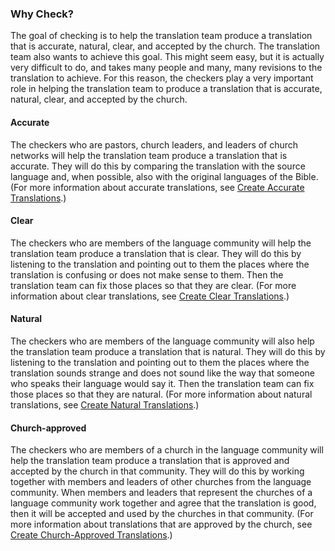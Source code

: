 
### Why Check?

The goal of checking is to help the translation team produce a translation that is accurate, natural, clear, and accepted by the church. The translation team also wants to achieve this goal. This might seem easy, but it is actually very difficult to do, and takes many people and many, many revisions to the translation to achieve. For this reason, the checkers play a very important role in helping the translation team to produce a translation that is accurate, natural, clear, and accepted by the church.

#### Accurate

The checkers who are pastors, church leaders, and leaders of church networks will help the translation team produce a translation that is accurate. They will do this by comparing the translation with the source language and, when possible, also with the original languages of the Bible. (For more information about accurate translations, see [Create Accurate Translations](../../translate/guidelines-accurate/01.md).)

#### Clear

The checkers who are members of the language community will help the translation team produce a translation that is clear. They will do this by listening to the translation and pointing out to them the places where the translation is confusing or does not make sense to them. Then the translation team can fix those places so that they are clear.  (For more information about clear translations, see [Create Clear Translations](../../translate/guidelines-clear/01.md).)

#### Natural

The checkers who are members of the language community will also help the translation team produce a translation that is natural. They will do this by listening to the translation and pointing out to them the places where the translation sounds strange and does not sound like the way that someone who speaks their language would say it. Then the translation team can fix those places so that they are natural.  (For more information about natural translations, see [Create Natural Translations](../../translate/guidelines-natural/01.md).)

#### Church-approved

The checkers who are members of a church in the language community will help the translation team produce a translation that is approved and accepted by the church in that community. They will do this by working together with members and leaders of other churches from the language community. When members and leaders that represent the churches of a language community work together and agree that the translation is good, then it will be accepted and used by the churches in that community. (For more information about translations that are approved by the church, see [Create Church-Approved Translations](../../translate/guidelines-church-approved/01.md).)